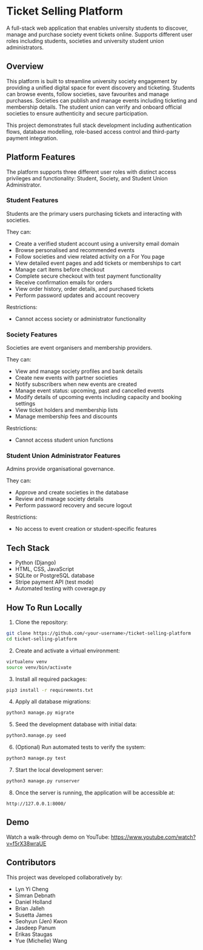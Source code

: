 # Ticket Selling Platform

A full-stack web application that enables university students to discover, manage and purchase society event tickets online. Supports different user roles including students, societies and university student union administrators.


## Overview

This platform is built to streamline university society engagement by providing a unified digital space for event discovery and ticketing. Students can browse events, follow societies, save favourites and manage purchases. Societies can publish and manage events including ticketing and membership details. The student union can verify and onboard official societies to ensure authenticity and secure participation.

This project demonstrates full stack development including authentication flows, database modelling, role-based access control and third-party payment integration.


## Platform Features

The platform supports three different user roles with distinct access privileges and functionality: Student, Society, and Student Union Administrator.

### Student Features

Students are the primary users purchasing tickets and interacting with societies.

They can:
- Create a verified student account using a university email domain
- Browse personalised and recommended events
- Follow societies and view related activity on a For You page
- View detailed event pages and add tickets or memberships to cart
- Manage cart items before checkout
- Complete secure checkout with test payment functionality
- Receive confirmation emails for orders
- View order history, order details, and purchased tickets
- Perform password updates and account recovery

Restrictions:
- Cannot access society or administrator functionality

### Society Features

Societies are event organisers and membership providers.

They can:
- View and manage society profiles and bank details
- Create new events with partner societies
- Notify subscribers when new events are created
- Manage event status: upcoming, past and cancelled events
- Modify details of upcoming events including capacity and booking settings
- View ticket holders and membership lists
- Manage membership fees and discounts

Restrictions:
- Cannot access student union functions

### Student Union Administrator Features

Admins provide organisational governance.

They can:
- Approve and create societies in the database
- Review and manage society details
- Perform password recovery and secure logout

Restrictions:
- No access to event creation or student-specific features


## Tech Stack

- Python (Django)
- HTML, CSS, JavaScript
- SQLite or PostgreSQL database
- Stripe payment API (test mode)
- Automated testing with coverage.py


## How To Run Locally
1. Clone the repository:
```bash
git clone https://github.com/<your-username>/ticket-selling-platform
cd ticket-selling-platform
```

2. Create and activate a virtual environment:
```bash
virtualenv venv
source venv/bin/activate
```

3. Install all required packages:
```bash
pip3 install -r requirements.txt
```

4. Apply all database migrations:
```bash
python3 manage.py migrate
```

5. Seed the development database with initial data:
```bash
python3.manage.py seed
```

6. (Optional) Run automated tests to verify the system:
```bash
python3 manage.py test
```

7. Start the local development server:
```bash
python3 manage.py runserver
```

8. Once the server is running, the application will be accessible at:
```
http://127.0.0.1:8000/
```

## Demo

Watch a walk-through demo on YouTube: 
https://www.youtube.com/watch?v=f5rX38wraUE


## Contributors
This project was developed collaboratively by:
- Lyn Yi Cheng
- Simran Debnath
- Daniel Holland
- Brian Jalleh
- Susetta James
- Seohyun (Jen) Kwon
- Jasdeep Panum
- Erikas Staugas
- Yue (Michelle) Wang

